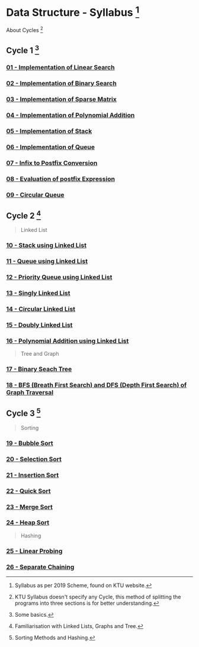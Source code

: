 # Data Structure - Syllabus [^1]

About Cycles [^5]
[^5]: KTU Syllabus doesn't specify any Cycle, this method of splitting the programs into three sections is for better understanding.

## Cycle 1 [^2]
### [01 - Implementation of Linear Search](https://github.com/blackpeps/dslab2022/blob/main/Cycle%201/01%20-%20Implementation%20of%20Linear%20Search.c)
### [02 - Implementation of Binary Search](https://github.com/blackpeps/dslab2022/blob/main/Cycle%201/02%20-%20Implementation%20of%20Binary%20Search.c)
### [03 - Implementation of Sparse Matrix](https://github.com/blackpeps/dslab2022/blob/main/Cycle%201/03%20-%20Implementation%20of%20Sparse%20Matrix.c)
### [04 - Implementation of Polynomial Addition](https://github.com/blackpeps/dslab2022/blob/main/Cycle%201/04%20-%20Implementation%20of%20Polynomial%20Addition.c)
### [05 - Implementation of Stack](https://github.com/blackpeps/dslab2022/blob/main/Cycle%201/05%20-%20Implementation%20of%20Stack.c)
### [06 - Implementation of Queue](https://github.com/blackpeps/dslab2022/blob/main/Cycle%201/06%20-%20Implementation%20of%20Queue.c)
### [07 - Infix to Postfix Conversion](https://github.com/blackpeps/dslab2022/blob/main/Cycle%201/07%20-%20Infix%20to%20Postfix%20Conversion.c)
### [08 - Evaluation of postfix Expression](https://github.com/blackpeps/dslab2022/blob/main/Cycle%201/08%20-%20Evaluation%20of%20postfix%20Expression.c)
### [09 - Circular Queue](https://github.com/blackpeps/dslab2022/blob/main/Cycle%201/09%20-%20Circular%20Queue.c)

## Cycle 2 [^3]
>Linked List
### [10 - Stack using Linked List](https://github.com/blackpeps/dslab2022/blob/main/Cycle%202/10%20-%20Stack%20using%20Linked%20List.c)
### [11 - Queue using Linked List](https://github.com/blackpeps/dslab2022/blob/main/Cycle%202/11%20-%20Queue%20using%20Linked%20List.c)
### [12 - Priority Queue using Linked List](https://github.com/blackpeps/dslab2022/blob/main/Cycle%202/12%20-%20Priority%20Queue%20using%20Linked%20List.c)
### [13 - Singly Linked List](https://github.com/blackpeps/dslab2022/blob/main/Cycle%202/13%20-%20Singly%20Linked%20List.c)
### [14 - Circular Linked List](https://github.com/blackpeps/dslab2022/blob/main/Cycle%202/14%20-%20Circular%20Linked%20List.c)
### [15 - Doubly Linked List](https://github.com/blackpeps/dslab2022/blob/main/Cycle%202/15%20-%20Doubly%20Linked%20List.c)
### [16 - Polynomial Addition using Linked List](https://github.com/blackpeps/dslab2022/blob/main/Cycle%202/16%20-%20Polynomial%20Addition%20using%20Linked%20List.c)
>Tree and Graph
### [17 - Binary Seach Tree](https://github.com/blackpeps/dslab2022/blob/main/Cycle%202/17%20-%20Binary%20Seach%20Tree.c)
### [18 - BFS (Breath First Search) and DFS (Depth First Search) of Graph Traversal](https://github.com/blackpeps/dslab2022/blob/main/Cycle%202/18%20-%20BFS%20and%20DFS.c)

## Cycle 3 [^4]
>Sorting
### [19 - Bubble Sort](https://github.com/blackpeps/dslab2022/blob/main/Cycle%203/19%20-%20Bubble%20Sort.c)
### [20 - Selection Sort](https://github.com/blackpeps/dslab2022/blob/main/Cycle%203/20%20-%20Selection%20Sort.c)
### [21 - Insertion Sort](https://github.com/blackpeps/dslab2022/blob/main/Cycle%203/21%20-%20Insertion%20Sort.c)
### [22 - Quick Sort](https://github.com/blackpeps/dslab2022/blob/main/Cycle%203/22%20-%20Quick%20Sort.c)
### [23 - Merge Sort](https://github.com/blackpeps/dslab2022/blob/main/Cycle%203/23%20-%20Merge%20Sort.c)
### [24 - Heap Sort](https://github.com/blackpeps/dslab2022/blob/main/Cycle%203/24%20-%20Heap%20Sort.c)
>Hashing
### [25 - Linear Probing](https://github.com/blackpeps/dslab2022/blob/main/Cycle%203/25%20-%20Linear%20Probing.c)
### [26 - Separate Chaining](https://github.com/blackpeps/dslab2022/blob/main/Cycle%203/26%20-%20Separate%20Chaining.c)


[^1]: Syllabus as per 2019 Scheme, found on KTU website.
[^2]: Some basics.
[^3]: Familiarisation with Linked Lists, Graphs and Tree.
[^4]: Sorting Methods and Hashing.
